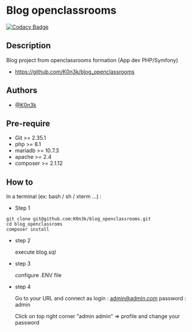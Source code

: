 # Blog openclassrooms 
[![Codacy Badge](https://app.codacy.com/project/badge/Grade/725e2e8f5e104092a3f3e38409366682)](https://www.codacy.com/gh/K0n3k/blog_openclassrooms/dashboard?utm_source=github.com&amp;utm_medium=referral&amp;utm_content=K0n3k/blog_openclassrooms&amp;utm_campaign=Badge_Grade)
## Description
Blog project from openclassrooms formation (App dev PHP/Symfony)
- https://github.com/K0n3k/blog_openclassrooms

## Authors

- [@K0n3k](https://github.com/K0n3k/)


## Pre-require

* Git >= 2.35.1
* php >= 8.1
* mariadb >= 10.7.3
* apache >= 2.4
* composer >= 2.1.12

## How to
In a terminal (ex: bash / sh / xterm ...) :

* Step 1
```shell
git clone git@github.com:K0n3k/blog_openclassrooms.git
cd blog_openclassroms
composer install
``` 
* step 2

    execute blog.sql

* step 3

    configure .ENV file

* step 4

    Go to your URL and connect as login : admin@admin.com password : admin

    Click on top right corner "admin admin" => profile and change your password
